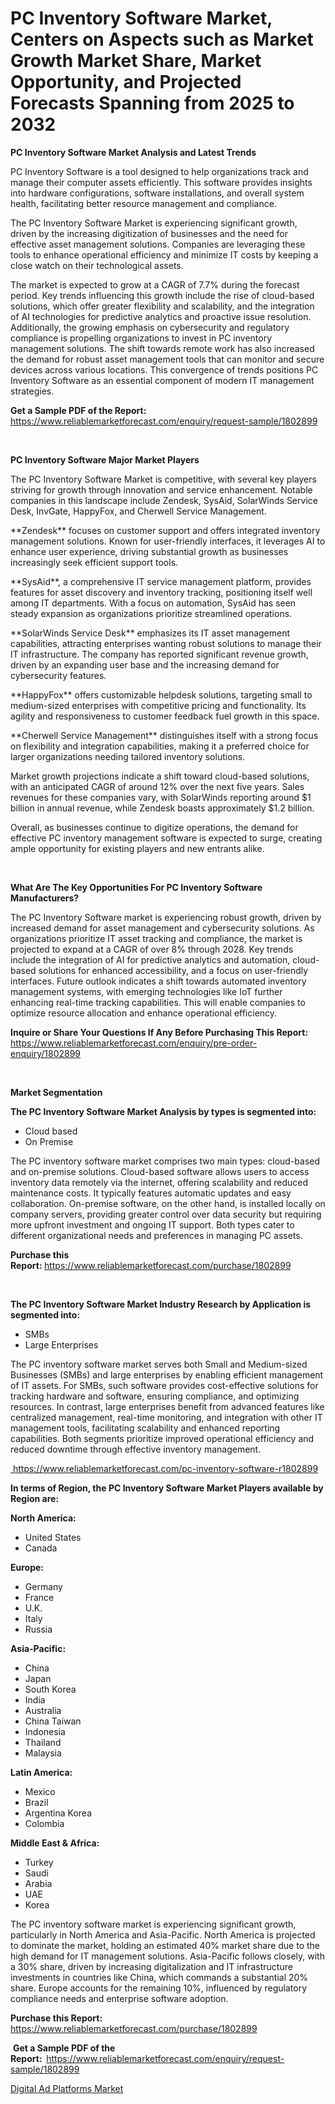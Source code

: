<p><h1>PC Inventory Software Market, Centers on Aspects such as Market Growth Market Share, Market Opportunity, and Projected Forecasts Spanning from 2025 to 2032</h1></p><p><strong>PC Inventory Software Market Analysis and Latest Trends</strong></p>
<p><p>PC Inventory Software is a tool designed to help organizations track and manage their computer assets efficiently. This software provides insights into hardware configurations, software installations, and overall system health, facilitating better resource management and compliance. </p><p>The PC Inventory Software Market is experiencing significant growth, driven by the increasing digitization of businesses and the need for effective asset management solutions. Companies are leveraging these tools to enhance operational efficiency and minimize IT costs by keeping a close watch on their technological assets. </p><p>The market is expected to grow at a CAGR of 7.7% during the forecast period. Key trends influencing this growth include the rise of cloud-based solutions, which offer greater flexibility and scalability, and the integration of AI technologies for predictive analytics and proactive issue resolution. Additionally, the growing emphasis on cybersecurity and regulatory compliance is propelling organizations to invest in PC inventory management solutions. The shift towards remote work has also increased the demand for robust asset management tools that can monitor and secure devices across various locations. This convergence of trends positions PC Inventory Software as an essential component of modern IT management strategies.</p></p>
<p><strong>Get a Sample PDF of the Report:&nbsp;</strong> <a href="https://www.reliablemarketforecast.com/enquiry/request-sample/1802899?utm_campaign=3129&utm_medium=2&utm_source=Github&utm_content=ia&utm_term=10032025&utm_id=pc-inventory-software">https://www.reliablemarketforecast.com/enquiry/request-sample/1802899</a></p>
<p>&nbsp;</p>
<p><strong>PC Inventory Software Major Market Players</strong></p>
<p><p>The PC Inventory Software Market is competitive, with several key players striving for growth through innovation and service enhancement. Notable companies in this landscape include Zendesk, SysAid, SolarWinds Service Desk, InvGate, HappyFox, and Cherwell Service Management.</p><p>**Zendesk** focuses on customer support and offers integrated inventory management solutions. Known for user-friendly interfaces, it leverages AI to enhance user experience, driving substantial growth as businesses increasingly seek efficient support tools.</p><p>**SysAid**, a comprehensive IT service management platform, provides features for asset discovery and inventory tracking, positioning itself well among IT departments. With a focus on automation, SysAid has seen steady expansion as organizations prioritize streamlined operations.</p><p>**SolarWinds Service Desk** emphasizes its IT asset management capabilities, attracting enterprises wanting robust solutions to manage their IT infrastructure. The company has reported significant revenue growth, driven by an expanding user base and the increasing demand for cybersecurity features.</p><p>**HappyFox** offers customizable helpdesk solutions, targeting small to medium-sized enterprises with competitive pricing and functionality. Its agility and responsiveness to customer feedback fuel growth in this space.</p><p>**Cherwell Service Management** distinguishes itself with a strong focus on flexibility and integration capabilities, making it a preferred choice for larger organizations needing tailored inventory solutions.</p><p>Market growth projections indicate a shift toward cloud-based solutions, with an anticipated CAGR of around 12% over the next five years. Sales revenues for these companies vary, with SolarWinds reporting around $1 billion in annual revenue, while Zendesk boasts approximately $1.2 billion.</p><p>Overall, as businesses continue to digitize operations, the demand for effective PC inventory management software is expected to surge, creating ample opportunity for existing players and new entrants alike.</p></p>
<p>&nbsp;</p>
<p><strong>What Are The Key Opportunities For PC Inventory Software Manufacturers?</strong></p>
<p><p>The PC Inventory Software market is experiencing robust growth, driven by increased demand for asset management and cybersecurity solutions. As organizations prioritize IT asset tracking and compliance, the market is projected to expand at a CAGR of over 8% through 2028. Key trends include the integration of AI for predictive analytics and automation, cloud-based solutions for enhanced accessibility, and a focus on user-friendly interfaces. Future outlook indicates a shift towards automated inventory management systems, with emerging technologies like IoT further enhancing real-time tracking capabilities. This will enable companies to optimize resource allocation and enhance operational efficiency.</p></p>
<p><strong>Inquire or Share Your Questions If Any Before Purchasing This Report:</strong> <a href="https://www.reliablemarketforecast.com/enquiry/pre-order-enquiry/1802899?utm_campaign=3129&utm_medium=2&utm_source=Github&utm_content=ia&utm_term=10032025&utm_id=pc-inventory-software">https://www.reliablemarketforecast.com/enquiry/pre-order-enquiry/1802899</a></p>
<p>&nbsp;</p>
<p><strong>Market Segmentation</strong></p>
<p><strong>The PC Inventory Software Market Analysis by types is segmented into:</strong></p>
<p><ul><li>Cloud based</li><li>On Premise</li></ul></p>
<p><p>The PC inventory software market comprises two main types: cloud-based and on-premise solutions. Cloud-based software allows users to access inventory data remotely via the internet, offering scalability and reduced maintenance costs. It typically features automatic updates and easy collaboration. On-premise software, on the other hand, is installed locally on company servers, providing greater control over data security but requiring more upfront investment and ongoing IT support. Both types cater to different organizational needs and preferences in managing PC assets.</p></p>
<p><strong>Purchase this Report:&nbsp;</strong><a href="https://www.reliablemarketforecast.com/purchase/1802899?utm_campaign=3129&utm_medium=2&utm_source=Github&utm_content=ia&utm_term=10032025&utm_id=pc-inventory-software">https://www.reliablemarketforecast.com/purchase/1802899</a></p>
<p>&nbsp;</p>
<p><strong>The PC Inventory Software Market Industry Research by Application is segmented into:</strong></p>
<p><ul><li>SMBs</li><li>Large Enterprises</li></ul></p>
<p><p>The PC inventory software market serves both Small and Medium-sized Businesses (SMBs) and large enterprises by enabling efficient management of IT assets. For SMBs, such software provides cost-effective solutions for tracking hardware and software, ensuring compliance, and optimizing resources. In contrast, large enterprises benefit from advanced features like centralized management, real-time monitoring, and integration with other IT management tools, facilitating scalability and enhanced reporting capabilities. Both segments prioritize improved operational efficiency and reduced downtime through effective inventory management.</p></p>
<p><a href="https://www.reliablemarketforecast.com/pc-inventory-software-r1802899?utm_campaign=3129&utm_medium=2&utm_source=Github&utm_content=ia&utm_term=10032025&utm_id=pc-inventory-software">&nbsp;https://www.reliablemarketforecast.com/pc-inventory-software-r1802899</a></p>
<p><strong>In terms of Region, the PC Inventory Software Market Players available by Region are:</strong></p>
<p>
    <p> <strong> North America: </strong>
        <ul>
            <li>United States</li>
            <li>Canada</li>
        </ul>
        </p> 
    <p> <strong> Europe: </strong>
        <ul>
            <li>Germany</li>
            <li>France</li>
            <li>U.K.</li>
            <li>Italy</li>
            <li>Russia</li>
        </ul>
        </p> 
    <p> <strong> Asia-Pacific: </strong>
        <ul>
            <li>China</li>
            <li>Japan</li>
            <li>South Korea</li>
            <li>India</li>
            <li>Australia</li>
            <li>China Taiwan</li>
            <li>Indonesia</li>
            <li>Thailand</li>
            <li>Malaysia</li>
        </ul>
        </p> 
    <p> <strong> Latin America: </strong>
        <ul>
            <li>Mexico</li>
            <li>Brazil</li>
            <li>Argentina Korea</li>
            <li>Colombia</li>
        </ul>
        </p> 
    <p> <strong> Middle East & Africa: </strong>
        <ul>
            <li>Turkey</li>
            <li>Saudi</li>
            <li>Arabia</li>
            <li>UAE</li>
            <li>Korea</li>
        </ul>
    </p>
    </p>
<p><p>The PC inventory software market is experiencing significant growth, particularly in North America and Asia-Pacific. North America is projected to dominate the market, holding an estimated 40% market share due to the high demand for IT management solutions. Asia-Pacific follows closely, with a 30% share, driven by increasing digitalization and IT infrastructure investments in countries like China, which commands a substantial 20% share. Europe accounts for the remaining 10%, influenced by regulatory compliance needs and enterprise software adoption.</p></p>
<p><strong>Purchase this Report: </strong><a href="https://www.reliablemarketforecast.com/purchase/1802899?utm_campaign=3129&utm_medium=2&utm_source=Github&utm_content=ia&utm_term=10032025&utm_id=pc-inventory-software">https://www.reliablemarketforecast.com/purchase/1802899</a></p>
<p>&nbsp;<strong>Get a Sample PDF of the Report:&nbsp;&nbsp;</strong><a href="https://www.reliablemarketforecast.com/enquiry/request-sample/1802899?utm_campaign=3129&utm_medium=2&utm_source=Github&utm_content=ia&utm_term=10032025&utm_id=pc-inventory-software">https://www.reliablemarketforecast.com/enquiry/request-sample/1802899</a></p>
<p><strong></strong></p>
<p><p><a href="https://github.com/duscarajlha/Market-Research-Report-List-1/blob/main/digital-ad-platforms-market.md?utm_campaign=3129&utm_medium=2&utm_source=Github&utm_content=ia&utm_term=10032025&utm_id=pc-inventory-software">Digital Ad Platforms Market</a></p></p>